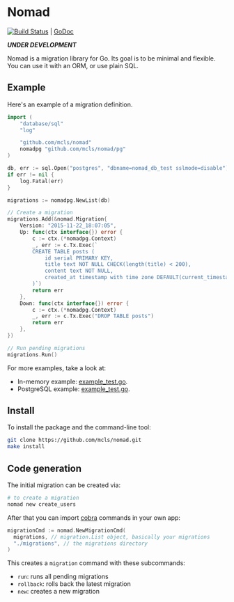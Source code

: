 # Nomad

[![Build
Status](https://travis-ci.org/mcls/nomad.svg)](https://travis-ci.org/mcls/nomad)
| [GoDoc](https://godoc.org/github.com/mcls/nomad)

***UNDER DEVELOPMENT***

Nomad is a migration library for Go. Its goal is to be minimal and flexible.  
You can use it with an ORM, or use plain SQL.

## Example

Here's an example of a migration definition.

```go
import (
    "database/sql"
    "log"

    "github.com/mcls/nomad"
    nomadpg "github.com/mcls/nomad/pg"
)

db, err := sql.Open("postgres", "dbname=nomad_db_test sslmode=disable")
if err != nil {
    log.Fatal(err)
}

migrations := nomadpg.NewList(db)

// Create a migration
migrations.Add(&nomad.Migration{
    Version: "2015-11-22_18:07:05",
    Up: func(ctx interface{}) error {
        c := ctx.(*nomadpg.Context)
        _, err := c.Tx.Exec(`
        CREATE TABLE posts (
            id serial PRIMARY KEY,
            title text NOT NULL CHECK(length(title) < 200),
            content text NOT NULL,
            created_at timestamp with time zone DEFAULT(current_timestamp)
        )`)
        return err
    },
    Down: func(ctx interface{}) error {
        c := ctx.(*nomadpg.Context)
        _, err := c.Tx.Exec("DROP TABLE posts")
        return err
    },
})

// Run pending migrations
migrations.Run()
```

For more examples, take a look at:

* In-memory example: [example_test.go](https://github.com/mcls/nomad/blob/master/example_test.go).
* PostgreSQL example: [example_test.go](https://github.com/mcls/nomad/blob/master/pg/example_test.go).

## Install

To install the package and the command-line tool:

```bash
git clone https://github.com/mcls/nomad.git
make install
```

## Code generation

The initial migration can be created via:

```bash
# to create a migration
nomad new create_users
```

After that you can import [cobra](https://github.com/spf13/cobra) commands in
your own app:

```go
migrationCmd := nomad.NewMigrationCmd(
  migrations, // migration.List object, basically your migrations
  "./migrations", // the migrations directory
)
```

This creates a `migration` command with these subcommands:

* `run`: runs all pending migrations
* `rollback`: rolls back the latest migration
* `new`: creates a new migration

